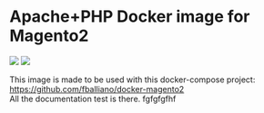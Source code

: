 # Apache+PHP Docker image for Magento2

[![](https://images.microbadger.com/badges/version/fballiano/magento2-apache-php.svg)](http://microbadger.com/images/fballiano/magento2-apache-php)
[![](https://images.microbadger.com/badges/image/fballiano/magento2-apache-php.svg)](http://microbadger.com/images/fballiano/magento2-apache-php)

This image is made to be used with this docker-compose project:  
https://github.com/fballiano/docker-magento2  
All the documentation test is there.
fgfgfgfhf

